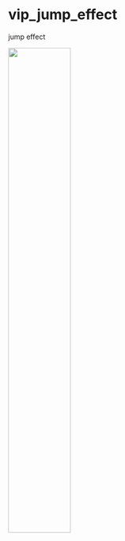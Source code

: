 # vip_jump_effect
jump effect

[<img src="https://img.youtube.com/vi/N68Who1DJpk/0.jpg" width="50%">](https://youtu.be/N68Who1DJpk)
